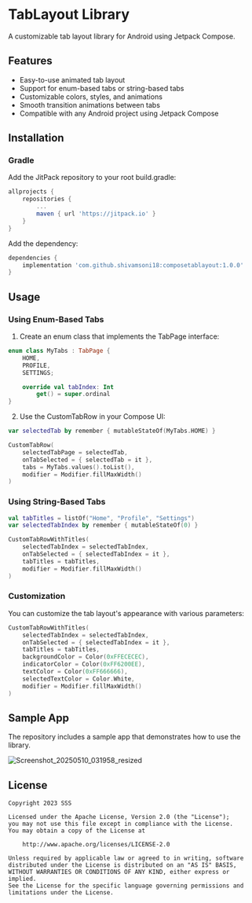 # TabLayout Library

A customizable tab layout library for Android using Jetpack Compose.

## Features

- Easy-to-use animated tab layout
- Support for enum-based tabs or string-based tabs
- Customizable colors, styles, and animations
- Smooth transition animations between tabs
- Compatible with any Android project using Jetpack Compose

## Installation

### Gradle

Add the JitPack repository to your root build.gradle:

```groovy
allprojects {
    repositories {
        ...
        maven { url 'https://jitpack.io' }
    }
}
```

Add the dependency:

```groovy
dependencies {
    implementation 'com.github.shivamsoni18:composetablayout:1.0.0'
}
```

## Usage

### Using Enum-Based Tabs

1. Create an enum class that implements the TabPage interface:

```kotlin
enum class MyTabs : TabPage {
    HOME,
    PROFILE,
    SETTINGS;

    override val tabIndex: Int
        get() = super.ordinal
}
```

2. Use the CustomTabRow in your Compose UI:

```kotlin
var selectedTab by remember { mutableStateOf(MyTabs.HOME) }

CustomTabRow(
    selectedTabPage = selectedTab,
    onTabSelected = { selectedTab = it },
    tabs = MyTabs.values().toList(),
    modifier = Modifier.fillMaxWidth()
)
```

### Using String-Based Tabs

```kotlin
val tabTitles = listOf("Home", "Profile", "Settings")
var selectedTabIndex by remember { mutableStateOf(0) }

CustomTabRowWithTitles(
    selectedTabIndex = selectedTabIndex,
    onTabSelected = { selectedTabIndex = it },
    tabTitles = tabTitles,
    modifier = Modifier.fillMaxWidth()
)
```

### Customization

You can customize the tab layout's appearance with various parameters:

```kotlin
CustomTabRowWithTitles(
    selectedTabIndex = selectedTabIndex,
    onTabSelected = { selectedTabIndex = it },
    tabTitles = tabTitles,
    backgroundColor = Color(0xFFECECEC),
    indicatorColor = Color(0xFF6200EE),
    textColor = Color(0xFF666666),
    selectedTextColor = Color.White,
    modifier = Modifier.fillMaxWidth()
)
```

## Sample App

The repository includes a sample app that demonstrates how to use the library.

![Screenshot_20250510_031958_resized](https://github.com/user-attachments/assets/70a3ba1f-a0d7-4af5-a178-41bd64554319)



## License

```
Copyright 2023 SSS

Licensed under the Apache License, Version 2.0 (the "License");
you may not use this file except in compliance with the License.
You may obtain a copy of the License at

    http://www.apache.org/licenses/LICENSE-2.0

Unless required by applicable law or agreed to in writing, software
distributed under the License is distributed on an "AS IS" BASIS,
WITHOUT WARRANTIES OR CONDITIONS OF ANY KIND, either express or implied.
See the License for the specific language governing permissions and
limitations under the License.
``` 
